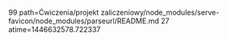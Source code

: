 99 path=Ćwiczenia/projekt zaliczeniowy/node_modules/serve-favicon/node_modules/parseurl/README.md
27 atime=1446632578.722337
